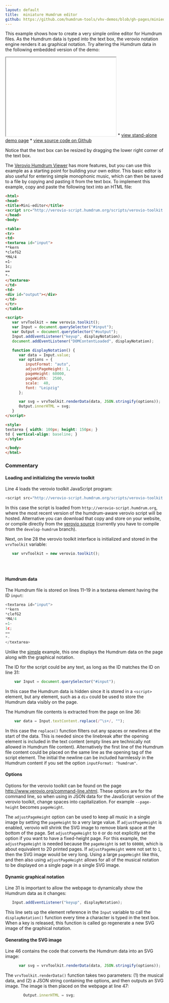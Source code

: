 ```yaml
---
layout: default
title:  miniature Humdrum editor
github: https://github.com/humdrum-tools/vhv-demos/blob/gh-pages/miniedit/demo.html
---
```


This example shows how to create a very simple online editor for
Humdrum files.  As the Humdrum data is typed into the text box, the
verovio notation engine renders it as graphical notation.
Try altering the Humdrum data in the following embedded version
of the demo:

<iframe width="350" height="250" src="demo.html"></iframe>
* <a href="demo.html">view stand-alone demo page</a>
* <a href="https://github.com/humdrum-tools/vhv-demos/blob/gh-pages/simple/demo.html">view source code on Github</a>


Notice that the text box can be resized by dragging the lower
right corner of the text box.

The [Verovio Humdrum Viewer](http://verovio.humdrum.org) has more
features, but you can use this example as a starting point for
building your own editor. This basic editor is also useful for
entering simple monophonic music, which can then be saved to a file
by copying and pasting it from the text box.  To implement this
example, copy and paste the following text into an HTML file:

```html
<html>
<head>
<title>Mini-editor</title>
<script src="http://verovio-script.humdrum.org/scripts/verovio-toolkit.js"></script>
</head>
<body>

<table>
<tr>
<td>
<textarea id="input">
**kern
*clefG2
*M4/4
=1-
1c;
==
*-
</textarea>
</td>
<td>
<div id="output"></div>
</td>
</tr>
</table>

<script>
   var vrvToolkit = new verovio.toolkit();
   var Input = document.querySelector("#input");
   var Output = document.querySelector("#output");
   Input.addEventListener("keyup", displayNotation);
   document.addEventListener("DOMContentLoaded", displayNotation);

   function displayNotation() {
      var data = Input.value;
      var options = {
         inputFormat: "auto",
         adjustPageHeight: 1,
         pageHeight: 60000,
         pageWidth:  2500,
         scale:  40,    
         font: "Leipzig"
      };        

      var svg = vrvToolkit.renderData(data, JSON.stringify(options));
      Output.innerHTML = svg;
   }    
</script>

<style>
textarea { width: 100px; height: 150px; }
td { vertical-align: baseline; }
</style>

</body>
</html>
```

### Commentary


#### Loading and initializing the verovio toolkit

Line 4 loads the verovio toolkit JavaScript program:

```javascript
<script src="http://verovio-script.humdrum.org/scripts/verovio-toolkit.js"></script>
```

In this case the script is loaded from `http://verovio-script.humdrum.org`, 
where the most recent version of the humdrum-aware verovio script will be 
hosted.  Alternative you can download that copy and store on your website, 
or compile directly from the [verovio source](https://github.com/rism-ch/verovio) (currently you have to compile from the `develop-humdrum` branch).

Next, on line 28 the verovio toolkit interface is initialized and stored in 
the `vrvToolkit` variable:

```javascript
   var vrvToolkit = new verovio.toolkit();
```

<div style="height:30px;"></div>


#### Humdrum data

The Humdrum file is stored on lines 11&ndash;19 in a textarea element
having the ID `input`:

```javascript
<textarea id="input">
**kern
*clefG2
*M4/4
=1-
1c;
==
*-
</textarea>
```

Unlike the [simple](../simple) example, this one displays the Humdrum
data on the page along with the graphical notation.

The ID for the script could be any text, as long as the ID
matches the ID on line 31:

```javascript
	var Input = document.querySelector("#input");
```

In this case the Humdrum data is hidden since it is stored
in a `<script>` element, but any element, such as a `div` could
be used to store the Humdrum data visibly on the page.

The Humdrum file contents is extracted from the page on line 36:

```javascript
	var data = Input.textContent.replace(/^\s+/, "");
```

In this case the `replace()` function filters out any spaces or
newlines at the start of the data.  This is needed since the linebreak
after the opening element is included in the text content (empty
lines are technically not allowed in Humdrum file content).
Alternatively the first line of the Humdrum file content could be
placed on the same line as the opening tag of the script element.
The initial the newline can be included harmlessly in the Humdrum
content if you set the option `inputFormat: "humdrum"`.



#### Options

Options for the verovio toolkit can be found on the page
http://www.verovio.org/command-line.xhtml.  These options are for
the command line, so when using in JSON data for the JavaScript
version of the verovio toolkit, change spaces into capitalization.
For example `--page-height` becomes `pageHeight`.

The `adjustPageHeight` option can be used to keep all music in a single 
image by setting the `pageHeight` to a very large value.  If 
`adjustPageHeight` is enabled, verovio will shrink the SVG image to
remove blank space at the bottom of the page.  Set `adjustPageHeight`
to `0` or do not explicitly set the option if you want to have a 
fixed-height page.  For this example, the `adjustPageHeight` is needed
because the `pageHeight` is set to `60000`, which is about equivalent 
to 20 printed pages.  If `adjustPageHeight` were not set to `1`, then
the SVG image would be very long.  Using a large `pageHeight` like this,
and then also using `adjustPageHeight` allows for all of the musical
notation to be displayed on a single page in a single SVG image.



#### Dynamic graphical notation

Line 31 is important to allow the webpage to dynamically show the 
Humdrum data as it changes:

```javascript
   Input.addEventListener("keyup", displayNotation);
```

This line sets up the element reference in the `Input` variable to
call the `displayNotation()` function every time a character is
typed in the text box.  When a key is released, this function 
is called go regenerate a new SVG image of the graphical notation.


#### Generating the SVG image

Line 46 contains the code that converts the Humdrum data into an
SVG image:

```javascript
      var svg = vrvToolkit.renderData(data, JSON.stringify(options));
```

The `vrvToolkit.renderData()` function takes two parameters: (1)
the musical data, and (2) a JSON string containing the options, and 
then outputs an SVG image.  The image is then placed on the webpage at 
line 47:

```javascript
		Output.innerHTML = svg;
```

<div style="height:100px;"></div>


